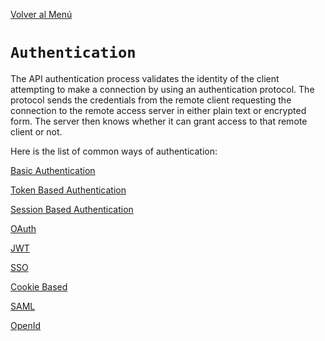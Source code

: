 [Volver al Menú](../root.md)

# `Authentication`

The API authentication process validates the identity of the client attempting to make a connection by using an authentication protocol. The protocol sends the credentials from the remote client requesting the connection to the remote access server in either plain text or encrypted form. The server then knows whether it can grant access to that remote client or not.

Here is the list of common ways of authentication:

[Basic Authentication](./bauth.md)

[Token Based Authentication](./tbauth.md)

[Session Based Authentication](./sba.md)

[OAuth](./oauth.md)

[JWT](./jwt.md)

[SSO](./sso.md)

[Cookie Based](./cookieBased.md)

[SAML](./saml.md)

[OpenId](./openId.md)